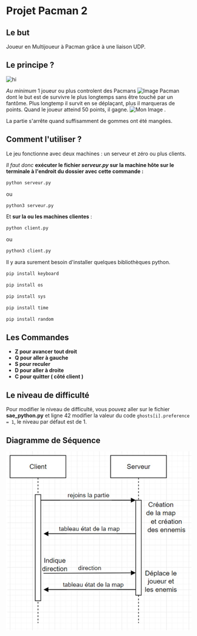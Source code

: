 # Projet Pacman 2
## Le but
Joueur en Multijoueur à Pacman grâce à une liaison UDP.
## Le principe ?
![hi](https://blogdemaths.files.wordpress.com/2014/04/pac-man_original.png?w=584)

*Au minimum* 1 joueur ou plus controlent des Pacmans 
<img src="https://upload.wikimedia.org/wikipedia/commons/thumb/4/49/Pacman.svg/1200px-Pacman.svg.png" alt="Image Pacman" width="20">
 dont le but est de survivre le plus longtemps sans être touché par un fantôme. Plus longtemp il survit en se déplaçant, plus il marqueras de points.
 Quand le joueur atteind 50 points, il gagne.
 <img src="https://ssb.wiki.gallery/images/c/cb/Ghosts_%28Pac-Man%29.png" alt="Mon Image" width="30">
 .

 La partie s'arrête quand suffisamment de gommes ont été mangées.
## Comment l'utiliser ?
Le jeu fonctionne avec deux machines : un serveur et zéro ou plus clients.

*Il faut donc* **exécuter le fichier _serveur.py_ sur la machine hôte sur le terminale à l'endroit du dossier avec cette commande :**
```bash 
python serveur.py
```
ou
```bash 
python3 serveur.py
```

Et **sur la ou les machines clientes** :
```bash
python client.py
```
ou
```bash
python3 client.py
```

Il y aura surement besoin d'installer quelques bibliothèques python.

```bash
pip install keyboard
```
```bash
pip install os
```
```bash
pip install sys
```
```bash
pip install time
```
```bash
pip install random
```

## Les Commandes
- **Z pour avancer tout droit**
- **Q pour aller à gauche**
- **S pour reculer**
- **D pour aller à droite**
- **C pour quitter ( côté client )**

## Le niveau de difficulté
Pour modifier le niveau de difficulté, vous pouvez aller sur le fichier **sae_python.py** et ligne 42 modifier la valeur du code `ghosts[i].preference = 1`, le niveau par défaut est de 1.

## Diagramme de Séquence
![hi](./diagramme_de_sequence2.PNG.jpg)
